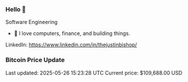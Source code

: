 ### Hello 🤙  

Software Engineering

- 🔭 I love computers, finance, and building things.
  
LinkedIn: https://www.linkedin.com/in/thejustinbishop/  
























































































































































































































































































































































































































































### Bitcoin Price Update
Last updated: 2025-05-26 15:23:28 UTC
Current price: $109,688.00 USD
